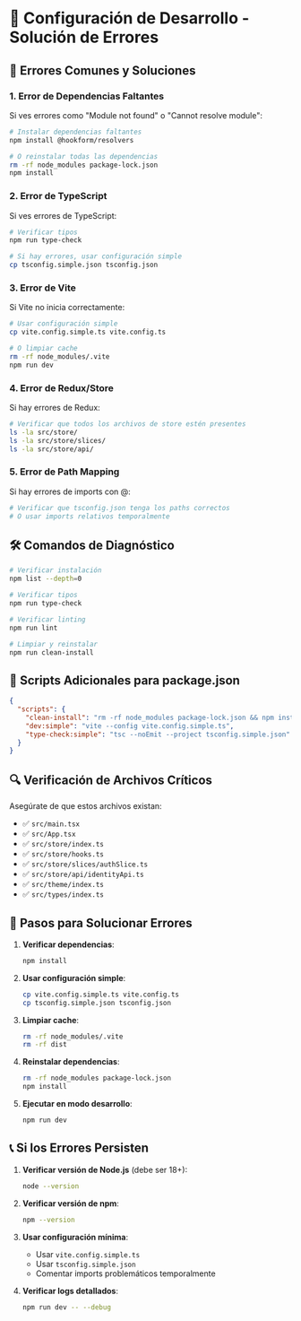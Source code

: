 # 🔧 Configuración de Desarrollo - Solución de Errores

## 🚨 **Errores Comunes y Soluciones**

### **1. Error de Dependencias Faltantes**
Si ves errores como "Module not found" o "Cannot resolve module":

```bash
# Instalar dependencias faltantes
npm install @hookform/resolvers

# O reinstalar todas las dependencias
rm -rf node_modules package-lock.json
npm install
```

### **2. Error de TypeScript**
Si ves errores de TypeScript:

```bash
# Verificar tipos
npm run type-check

# Si hay errores, usar configuración simple
cp tsconfig.simple.json tsconfig.json
```

### **3. Error de Vite**
Si Vite no inicia correctamente:

```bash
# Usar configuración simple
cp vite.config.simple.ts vite.config.ts

# O limpiar cache
rm -rf node_modules/.vite
npm run dev
```

### **4. Error de Redux/Store**
Si hay errores de Redux:

```bash
# Verificar que todos los archivos de store estén presentes
ls -la src/store/
ls -la src/store/slices/
ls -la src/store/api/
```

### **5. Error de Path Mapping**
Si hay errores de imports con @:

```bash
# Verificar que tsconfig.json tenga los paths correctos
# O usar imports relativos temporalmente
```

## 🛠️ **Comandos de Diagnóstico**

```bash
# Verificar instalación
npm list --depth=0

# Verificar tipos
npm run type-check

# Verificar linting
npm run lint

# Limpiar y reinstalar
npm run clean-install
```

## 📝 **Scripts Adicionales para package.json**

```json
{
  "scripts": {
    "clean-install": "rm -rf node_modules package-lock.json && npm install",
    "dev:simple": "vite --config vite.config.simple.ts",
    "type-check:simple": "tsc --noEmit --project tsconfig.simple.json"
  }
}
```

## 🔍 **Verificación de Archivos Críticos**

Asegúrate de que estos archivos existan:

- ✅ `src/main.tsx`
- ✅ `src/App.tsx`
- ✅ `src/store/index.ts`
- ✅ `src/store/hooks.ts`
- ✅ `src/store/slices/authSlice.ts`
- ✅ `src/store/api/identityApi.ts`
- ✅ `src/theme/index.ts`
- ✅ `src/types/index.ts`

## 🚀 **Pasos para Solucionar Errores**

1. **Verificar dependencias**:
   ```bash
   npm install
   ```

2. **Usar configuración simple**:
   ```bash
   cp vite.config.simple.ts vite.config.ts
   cp tsconfig.simple.json tsconfig.json
   ```

3. **Limpiar cache**:
   ```bash
   rm -rf node_modules/.vite
   rm -rf dist
   ```

4. **Reinstalar dependencias**:
   ```bash
   rm -rf node_modules package-lock.json
   npm install
   ```

5. **Ejecutar en modo desarrollo**:
   ```bash
   npm run dev
   ```

## 📞 **Si los Errores Persisten**

1. **Verificar versión de Node.js** (debe ser 18+):
   ```bash
   node --version
   ```

2. **Verificar versión de npm**:
   ```bash
   npm --version
   ```

3. **Usar configuración mínima**:
   - Usar `vite.config.simple.ts`
   - Usar `tsconfig.simple.json`
   - Comentar imports problemáticos temporalmente

4. **Verificar logs detallados**:
   ```bash
   npm run dev -- --debug
   ```

